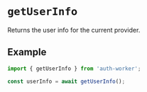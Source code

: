 # `getUserInfo`

Returns the user info for the current provider.

## Example

```ts
import { getUserInfo } from 'auth-worker';

const userInfo = await getUserInfo();
```
